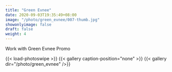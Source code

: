 ```yaml
---
title: "Green Evnee"
date: 2020-09-03T19:35:49+08:00
image: "/photo/green_evnee/007-thumb.jpg"
showonlyimage: false
draft: false
weight: 4
---
```

Work with Green Evnee Promo
<!--more-->
{{< load-photoswipe >}} 
{{< gallery caption-position="none" >}}
{{< gallery dir="/photo/green_evnee" />}}